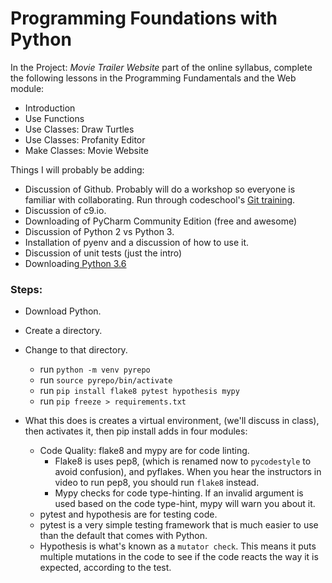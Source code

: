 # Programming Foundations with Python

In the Project: _Movie Trailer Website_ part of the online syllabus, complete the following lessons in the Programming Fundamentals and the Web module:

* Introduction
* Use Functions
* Use Classes: Draw Turtles
* Use Classes: Profanity Editor
* Make Classes: Movie Website

Things I will probably be adding:

* Discussion of Github.  Probably will do a workshop so everyone is familiar with collaborating.  Run through codeschool's [Git training](https://www.codeschool.com/courses/try-git).
* Discussion of c9.io.
* Downloading of PyCharm Community Edition \(free and awesome\)
* Discussion of Python 2 vs Python 3.
* Installation of pyenv and a discussion of how to use it.
* Discussion of unit tests \(just the intro\)
* Downloading[ Python 3.6](https://www.python.org/)

### Steps:

* Download Python.

* Create a directory.

* Change to that directory.
  * run `python -m venv pyrepo`
  * run `source pyrepo/bin/activate`
  * run `pip install flake8 pytest hypothesis mypy`
  * run `pip freeze > requirements.txt`
* What this does is creates a virtual environment, \(we'll discuss in class\), then activates it, then pip install adds in four modules:  
  * Code Quality:  flake8 and mypy are for code linting.  
    * Flake8 is uses pep8, \(which is renamed now to `pycodestyle` to avoid confusion\), and pyflakes.   When you hear the instructors in video to run pep8, you should run `flake8` instead.
    * Mypy checks for code type-hinting.  If an invalid argument is used based on the code type-hint, mypy will warn you about it.
  *  pytest and hypothesis are for testing code.
    * pytest is a very simple testing framework that is much easier to use than the default that comes with Python.
    * Hypothesis is what's known as a `mutator check`.  This means it puts multiple mutations in the code to see if the code reacts the way it is expected, according to the test.



